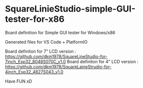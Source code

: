 # SquareLinieStudio-simple-GUI-tester-for-x86

Board definition for Simple GUI tester for Windows/x86

Generated files for VS Code + PlatformIO

Board definiton for 7" LCD version : https://github.com/dkm1978/SquareLineStudio-for-7inch_Esp32_8048S070C_v1.0
Board definiton for 4" LCD version : https://github.com/dkm1978/SquareLaineStrudio-for-4inch_Esp32_4827S043_v1.0

Have FUN xD
